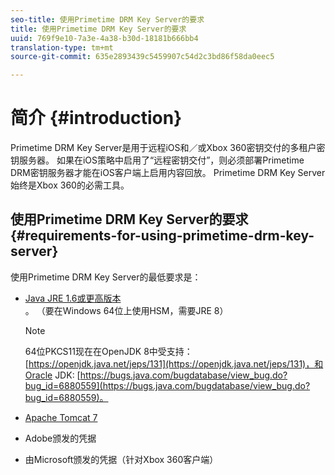 ```yaml
---
seo-title: 使用Primetime DRM Key Server的要求
title: 使用Primetime DRM Key Server的要求
uuid: 769f9e10-7a3e-4a38-b30d-18181b666bb4
translation-type: tm+mt
source-git-commit: 635e2893439c5459907c54d2c3bd86f58da0eec5

---
```



# 简介 {#introduction}

Primetime DRM Key Server是用于远程iOS和／或Xbox 360密钥交付的多租户密钥服务器。 如果在iOS策略中启用了“远程密钥交付”，则必须部署Primetime DRM密钥服务器才能在iOS客户端上启用内容回放。 Primetime DRM Key Server始终是Xbox 360的必需工具。

## 使用Primetime DRM Key Server的要求 {#requirements-for-using-primetime-drm-key-server}

使用Primetime DRM Key Server的最低要求是：

* [Java JRE 1.6或更高版本](https://www.oracle.com/technetwork/java/javase/downloads/index.html) 。 （要在Windows 64位上使用HSM，需要JRE 8）

   >[!NOTE]
   >
   >64位PKCS11现在在OpenJDK 8中受支持： [https://openjdk.java.net/jeps/131](https://openjdk.java.net/jeps/131)，和Oracle JDK: [https://bugs.java.com/bugdatabase/view_bug.do?bug_id=6880559](https://bugs.java.com/bugdatabase/view_bug.do?bug_id=6880559)。

* [Apache Tomcat 7](https://tomcat.apache.org)
* Adobe颁发的凭据
* 由Microsoft颁发的凭据（针对Xbox 360客户端）